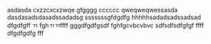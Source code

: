 asdasda
cxzzcxcxzwqe
gfgggg
cccccc
qweqweqwessasda
dasdasadsdasadssadadsg
sssssssgfdgdfg
hhhhhsadadsadssadsad
dfgdfgff
ㄲ
fghㄲㄲffff
gggdfgdfgsdf
fghfgcvbcvbvc
sdfsdfsdfgfgf
ffff
dfgdfgdfg
fff
